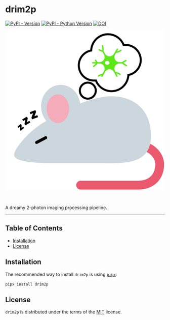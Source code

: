 # drim2p

[![PyPI - Version](https://img.shields.io/pypi/v/drim2p.svg)](https://pypi.org/project/drim2p)
[![PyPI - Python Version](https://img.shields.io/pypi/pyversions/drim2p.svg)](https://pypi.org/project/drim2p)
[![DOI](https://zenodo.org/badge/DOI/10.5281/zenodo.16882216.svg)](https://doi.org/10.5281/zenodo.16882216)

<div align="center">

<img src="https://raw.githubusercontent.com/DuguidLab/drim2p/main/docs/resources/images/logo.svg" width="500">

</div>

&nbsp;

A dreamy 2-photon imaging processing pipeline.

-----

## Table of Contents

- [Installation](#installation)
- [License](#license)

## Installation

The recommended way to install `drim2p` is using [`pipx`](https://pipx.pypa.io/latest/installation/):

```console
pipx install drim2p
```

## License

`drim2p` is distributed under the terms of the [MIT](https://spdx.org/licenses/MIT.html) license.
